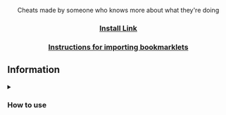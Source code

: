 <p align="center">Cheats made by someone who knows more about what they're doing</p>
<h3 align="center"><a href="https://greasyfork.org/en/scripts/497551-blooket-gui">Install Link</a></h2>
<h3 align="center"><a href="tutorial/readme.md">Instructions for importing bookmarklets</a></h2>

## Information

<details><summary><h3>How to use</h3></summary>

There are 3 good methods to using these scripts:
1. Importing one of the Bookmarklets.html files using [these instructions](https://github.com/Gradyruan/Blooket-Cheats/blob/main/tutorial/readme.md)
<!-- 2. Going to the [GitHub pages site](https://005konz.github.io/Blooket-Cheats), choosing a gamemode, then dragging a cheat to your bookmarks bar or clicking one to copy the script -->
2. Copying a script and running it in the inspect element console
</details>
